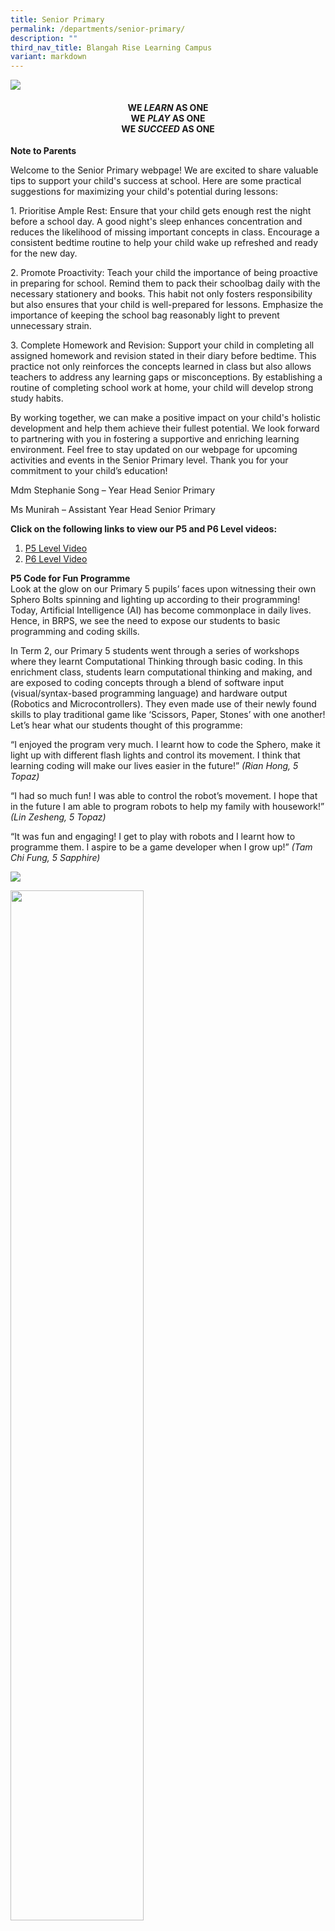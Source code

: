 ```yaml
---
title: Senior Primary
permalink: /departments/senior-primary/
description: ""
third_nav_title: Blangah Rise Learning Campus
variant: markdown
---
```

<img src="/images/SP-Level-photo2020.jpg">

<h4 style="text-align: center;"><strong>WE&nbsp;<em>LEARN</em>&nbsp;AS ONE<br></strong><strong>WE&nbsp;<em>PLAY</em>&nbsp;AS ONE<br></strong><strong>WE&nbsp;<em>SUCCEED</em>&nbsp;AS ONE</strong></h4>
<p><strong>Note to Parents<br></strong>
</p><p>Welcome to the Senior Primary webpage! We are excited to share valuable tips to support your child's success at school. Here are some practical suggestions for maximizing your child's potential during lessons:</p>
<p>1. Prioritise Ample Rest:
Ensure that your child gets enough rest the night before a school day. A good night's sleep enhances concentration and reduces the likelihood of missing important concepts in class. Encourage a consistent bedtime routine to help your child wake up refreshed and ready for the new day.</p>
<p>2.	Promote Proactivity:
Teach your child the importance of being proactive in preparing for school. Remind them to pack their schoolbag daily with the necessary stationery and books. This habit not only fosters responsibility but also ensures that your child is well-prepared for lessons. Emphasize the importance of keeping the school bag reasonably light to prevent unnecessary strain.</p>
<p>3.	Complete Homework and Revision: 
Support your child in completing all assigned homework and revision stated in their diary before bedtime. This practice not only reinforces the concepts learned in class but also allows teachers to address any learning gaps or misconceptions. By establishing a routine of completing school work at home, your child will develop strong study habits.</p>
<p>By working together, we can make a positive impact on your child's holistic development and help them achieve their fullest potential. We look forward to partnering with you in fostering a supportive and enriching learning environment. Feel free to stay updated on our webpage for upcoming activities and events in the Senior Primary level. Thank you for your commitment to your child’s education!</p>

Mdm Stephanie Song – Year Head Senior Primary

Ms Munirah – Assistant Year Head Senior Primary 


<p><strong>Click on the following links to view our P5 and P6 Level videos:</strong></p>
<ol>
<li><a href="https://youtu.be/kMVUIlRurwk?si=Zm6B27Hk4S9oPbT0">P5 Level Video</a></li>
<li><a href="https://youtu.be/XYeY2lS7BAs?si=7VcFMA93zDOVQQVD">P6 Level Video</a></li>
</ol>
<p><strong>P5 Code for Fun Programme<br></strong>Look at the glow on our Primary 5 pupils’ faces upon witnessing their own Sphero Bolts spinning and lighting up according to their programming! Today, Artificial Intelligence (AI) has become commonplace in daily lives. Hence, in BRPS, we see the need to expose our students to basic programming and coding skills.</p>
<p>In Term 2, our Primary 5 students went through a series of workshops where they learnt Computational Thinking through basic coding. In this enrichment class, students learn computational thinking and making, and are exposed to coding concepts through a blend of software input (visual/syntax-based programming language) and hardware output (Robotics and Microcontrollers). They even made use of their newly found skills to play traditional game like ‘Scissors, Paper, Stones’ with one another! Let’s hear what our students thought of this programme:</p>
<p>“I enjoyed the program very much. I learnt how to code the Sphero, make it light up with different flash lights and control its movement. I think that learning coding will make our lives easier in the future!”&nbsp;<em>(Rian Hong, 5 Topaz)</em></p>
<p>“I had so much fun! I was able to control the robot’s movement. I hope that in the future I am able to program robots to help my family with housework!” <em>(Lin Zesheng, 5 Topaz)</em></p>
<p>“It was fun and engaging! I get to play with robots and I learnt how to programme them. I aspire to be a game developer when I grow up!”&nbsp;<em>(Tam Chi Fung, 5 Sapphire)</em></p>
<img src="/images/senior1.png">
<p><img style="width: 65%;" src="/images/2024%20Photos/SP%20Webpage/Photo_7.jpg">
</p><p><strong>TSR Time in Senior Primary<br></strong>Teachers and students start a typical school day right by engaging in fun filled activities as well as meaningful conversations. During TSR time, teachers not only take the opportunity to bond with their students, they also create opportunities for students to build camaraderie amongst themselves. Teachers highlight positive behaviour displayed by pupils and affirmed their actions through a mixture of fun activities and conversations during this time.
‘TSR time is a great way to build meaningful relationships with my students. I am able to strengthen my bond with my class before the lesson and am able to interact freely with them. Most of all, it starts the day on a chirpy and engaging tone that keeps them motivated for the day’, quoted Ms Munirah!
</p>

<p>
<img style="width: 65%;" src="/images/2024%20Photos/SP%20Webpage/Photo_1.jpg">
</p>

<p>
<img style="width: 65%;" src="/images/2024%20Photos/SP%20Webpage/Photo_2.jpg">
</p>

<p>
<img style="width: 65%;" src="/images/2024%20Photos/SP%20Webpage/Photo_3.jpg">
</p>

<p>
<img style="width: 65%;" src="/images/2024%20Photos/SP%20Webpage/Photp_4.jpg">
</p>

<p>
<img style="width: 65%;" src="/images/2024%20Photos/SP%20Webpage/Photo_5.jpg">
</p>

<p>
<img style="width: 65%;" src="/images/2024%20Photos/SP%20Webpage/Photo_6.jpg">
</p>

<p><strong>P6 Bonding Camp<br></strong></p>
<p>Our annual Primary 6 Bonding Camp commenced on 26 March 2024 under the inspiring theme, “We Can’t, We Can, We Will”. The camp aimed to enhance students' spirits through a blend of enjoyable and challenging activities, fostering enduring memories and a profound sense of belonging, confidence, and camaraderie among peers.</p>
<p>Throughout the first day of camp, students embodied the habit of think win-win as they embraced healthy competition while maintaining a supportive and collaborative atmosphere. They were engaged in various team-building endeavors, honing effective communication and trust-building skills to conquer shared challenges across different stations. Students pushed their boundaries while relying on strong bonds to overcome obstacles and innovate problem-solving strategies to achieve a common shared goal.</p>
<p>The camp also served as a platform for breaking down barriers, uniting students from different classes to promote inclusivity and mutual respect as they had to seek first to understand, then to be understood. Cheryl and Li Ting from 6 Sapphire shared, “The camp was awesome! We played in many fun activities with our friends from both the classes. We had to work together to finish the activities as a team. It was tough at first as we were not familiar with some of them, but we all helped one another out and at the end, we became friends”.</p>
<p>On the second day, students engaged in a collaborative initiative with JA Singapore, focusing on real-world skills and career readiness through an enriching learning journey. Activities were designed to cultivate empathy and awareness of global issues, fostering a deeper appreciation for education and inspiring altruistic action. Through assembling solar-powered lights for distribution in Cambodia, students demonstrated compassion and solidarity, further strengthening their sense of shared purpose and global citizenship. “We synergized with our peers to address global issues and I really enjoyed making a positive impact on the world around me through the thoughtful activity”, said Shahan from 6 Topaz.</p>
<p>Witnessing students' personal growth, enriched relationships, and application of learned habits highlighted the camp's success in nurturing life skills and forging enduring friendships that will support our students in their journey even after they leave the school.</p>

<p>
<img style="width: 65%;" src="/images/2024%20Photos/SP%20Webpage/P6_Bond_1.png">
</p>
<p>
<img style="width: 65%;" src="/images/2024%20Photos/SP%20Webpage/P6_Bond_2.png">
</p>
<img style="width: 65%;" src="/images/2024%20Photos/SP%20Webpage/P6_Bond_3.png">
<p></p><img style="width: 65%;" src="/images/2024%20Photos/SP%20Webpage/P6_Bond_4.png">
<p></p><p></p><img style="width: 65%;" src="/images/2024%20Photos/SP%20Webpage/P6_Bond_5.png">
<p></p><p>
<img style="width: 55%;" src="/images/2024%20Photos/SP%20Webpage/P6_Bond_6.png">
</p>

<p><strong>A glimpse into our Primary 5 and 6 classrooms<br></strong>A large amount of the student’s time is spent sitting in a classroom. It is important to make this learning space vibrant and inviting so that learning can take place in a comfortable and safe environment.</p>
<p>Our students and teachers take ownership of the classrooms that they used. They worked together to decorate and put up posters/notices in their classes. Let’s take a peek into the classrooms in the Senior Primary.&nbsp;</p>
<p>
<img style="width: 65%;" src="/images/20220131_090200-2048x1536.jpg">
</p>
<p>
<img style="width: 65%;" src="/images/20220131_094926-1-2048x1536.jpg">
</p>
<p>
<img style="width: 65%;" src="/images/20220131_095223-1937x2048.jpg">
</p>
<p>
<img style="width: 65%;" src="/images/PXL_20220128_003441169MP_-scaled.jpg">
</p>
<p>
<img style="width: 65%;" src="/images/PXL_20220128_003532615MP_-scaled.jpg">
</p>
<p>
<img style="width: 65%;" src="/images/PXL_20220128_040453154MP_-scaled.jpg">
</p>
<p>
<img style="width: 65%;" src="/images/PXL_20220128_040513008MP_-scaled.jpg">
</p>

<p><strong>Inter-House Games </strong></p>
<p>Experience the excitement of our Interhouse games on the final day of the term! Students came together in their respective houses for a thrilling round of floorball. It was heartening to witness the heartwarming sight of students showcasing sportsmanship and enthusiastically cheering each other on throughout the game.</p>
<p>
<img style="width: 65%;" src="/images/2024%20Photos/SP%20Webpage/IHG_1.jpg">
</p>
<p>
<img style="width: 65%;" src="/images/2024%20Photos/SP%20Webpage/IHG_2.jpg">
</p>
<p>
<img style="width: 65%;" src="/images/2024%20Photos/SP%20Webpage/IHG_3.jpg">
</p>
<p>
<img style="width: 65%;" src="/images/2024%20Photos/SP%20Webpage/IHG_4.jpg">
</p>


<p><strong>BRPS LOVES SINGAPORE: National Education Show<br></strong>A P5 student’s dream comes true! What could be more satisfying than to celebrate our country’s birthday together with thousands of people wishing our nation HAPPY BIRTHDAY! </p>

<p>
<img style="width: 65%;" src="/images/2024%20Photos/SP%20Webpage/NE_1.jpg">
</p>
<p>
<img style="width: 65%;" src="/images/2024%20Photos/SP%20Webpage/NE2.jpg">
</p>
<p>
<img style="width: 65%;" src="/images/2024%20Photos/SP%20Webpage/NE3.jpg">
</p>

<p><strong>P5 Young Photographers Programme<br></strong>This is a structured 4-day programme that allows students to learn about the different skills needed in photography to take excellent pictures. After going through the theory lessons, our students are given the opportunity to do an outdoor shoot at Marina Barrage!</p>
<img src="/images/senior5.png">